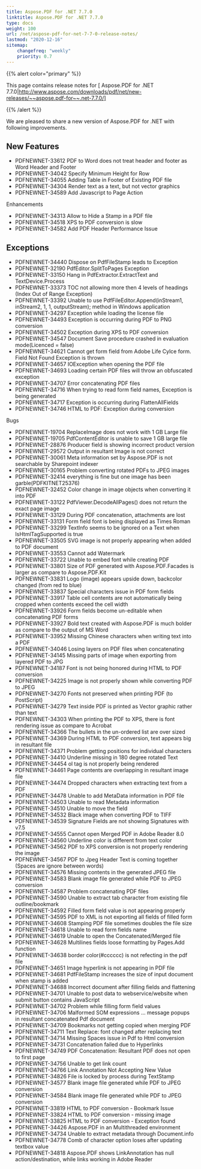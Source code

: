 ```yaml
---
title: Aspose.PDF for .NET 7.7.0
linktitle: Aspose.PDF for .NET 7.7.0
type: docs
weight: 100
url: /net/aspose-pdf-for-net-7-7-0-release-notes/
lastmod: "2020-12-16"
sitemap:
    changefreq: "weekly"
    priority: 0.7
---
```


{{% alert color="primary" %}}

This page contains release notes for [ Aspose.PDF for .NET 7.7.0|http://www.aspose.com/downloads/pdf/net/new-releases/~~aspose.pdf-for~~.net-7.7.0/]

{{% /alert %}}

We are pleased to share a new version of Aspose.PDF for .NET with following improvements.
## **New Features**
- PDFNEWNET-33612 PDF to Word does not treat header and footer as Word Header and Footer
- PDFNEWNET-34042 Specify Minimum Height for Row
- PDFNEWNET-34055 Adding Table in Footer of Existing PDF file
- PDFNEWNET-34304 Render text as a text, but not vector graphics
- PDFNEWNET-34589 Add Javascript to Page Action

Enhancements

- PDFNEWNET-34313 Allow to Hide a Stamp in a PDF file
- PDFNEWNET-34518 XPS to PDF conversion is slow
- PDFNEWNET-34582 Add PDF Header Performance Issue
## **Exceptions**
- PDFNEWNET-34440 Dispose on PdfFileStamp leads to Exception
- PDFNEWNET-32190 PdfEditor.SplitToPages Exception
- PDFNEWNET-33150 Hang in PdfExtractor.ExtractText and TextDevice.Process
- PDFNEWNET-33373 TOC not allowing more then 4 levels of headings (Index Out of Range Exception)
- PDFNEWNET-33392 Unable to use PdfFileEditor.Append(inStream1, inStream2, 1, 1, outputStream); method in Windows application
- PDFNEWNET-34297 Exception while loading the license file
- PDFNEWNET-34493 Exception is occurring during PDF to PNG conversion
- PDFNEWNET-34502 Exception during XPS to PDF conversion
- PDFNEWNET-34547 Document Save procedure crashed in evaluation mode(Licenced = false)
- PDFNEWNET-34621 Cannot get form field from Adobe Life Cylce form. Field Not Found Exception is thrown
- PDFNEWNET-34657 IOException when opening the PDF file
- PDFNEWNET-34693 Loading certain PDF files will throw an obfuscated exception
- PDFNEWNET-34707 Error concatenating PDF files
- PDFNEWNET-34716 When trying to read form field names, Exception is being generated
- PDFNEWNET-34717 Exception is occurring during FlattenAllFields
- PDFNEWNET-34746 HTML to PDF: Exception during conversion

Bugs

- PDFNEWNET-19704 ReplaceImage does not work with 1 GB Large file
- PDFNEWNET-19705 PdfContentEditor is unable to save 1 GB large file
- PDFNEWNET-28876 Producer field is showing incorrect product version
- PDFNEWNET-29572 Output in resultant Image is not correct
- PDFNEWNET-30061 Meta information set by Aspose.PDF is not searchable by Sharepoint indexer
- PDFNEWNET-30165 Problem converting rotated PDFs to JPEG images
- PDFNEWNET-32414 everything is fine but one image has been garble(PDFKITNET25376)
- PDFNEWNET-32452 Color change in image objects when converting it into PDF
- PDFNEWNET-33122 PdfViewer.DecodeAllPages() does not return the exact page image
- PDFNEWNET-33129 During PDF concatenation, attachments are lost
- PDFNEWNET-33131 Form field font is being displayed as Times Roman
- PDFNEWNET-33299 TextInfo seems to be ignored on a Text when IsHtmlTagSupported is true
- PDFNEWNET-33505 SVG image is not properly appearing when added to PDF document
- PDFNEWNET-33553 Cannot add Watermark
- PDFNEWNET-33722 Unable to embed font while creating PDF
- PDFNEWNET-33801 Size of PDF generated with Aspose.PDF.Facades is larger as compare to Aspose.PDF.Kit
- PDFNEWNET-33831 Logo (image) appears upside down, backcolor changed (from red to blue)
- PDFNEWNET-33837 Special characters issue in PDF form fields
- PDFNEWNET-33917 Table cell contents are not automatically being cropped when contents exceed the cell width
- PDFNEWNET-33926 Form fields become un-editable when concatenating PDF forms
- PDFNEWNET-33927 Bold text created with Aspose.PDF is much bolder as compare to the output of MS Word
- PDFNEWNET-33952 Missing Chinese characters when writing text into a PDF
- PDFNEWNET-34046 Losing layers on PDF files when concatenating
- PDFNEWNET-34145 Missing parts of image when exporting from layered PDF to JPG
- PDFNEWNET-34187 Font is not being honored during HTML to PDF conversion
- PDFNEWNET-34225 Image is not properly shown while converting PDF to JPEG
- PDFNEWNET-34270 Fonts not preserved when printing PDF (to PostScript)
- PDFNEWNET-34279 Text inside PDF is printed as Vector graphic rather than text
- PDFNEWNET-34303 When printing the PDF to XPS, there is font rendering issue as compare to Acrobat
- PDFNEWNET-34366 The bullets in the un-ordered list are over sized
- PDFNEWNET-34369 During HTML to PDF conversion, text appears big in resultant file
- PDFNEWNET-34371 Problem getting positions for individual characters
- PDFNEWNET-34410 Underline missing in 180 degree rotated Text
- PDFNEWNET-34454 ol tag is not properly being rendered
- PDFNEWNET-34461 Page contents are overlapping in resultant image file
- PDFNEWNET-34474 Dropped characters when extracting text from a PDF
- PDFNEWNET-34478 Unable to add MetaData information in PDF file
- PDFNEWNET-34503 Unable to read Metadata information
- PDFNEWNET-34510 Unable to move the field
- PDFNEWNET-34532 Black image when converting PDF to TIFF
- PDFNEWNET-34539 Signature Fields are not showing Signatures with v7.5
- PDFNEWNET-34555 Cannot open Merged PDF in Adobe Reader 8.0
- PDFNEWNET-34560 Underline color is different from text color
- PDFNEWNET-34562 PDF to XPS conversion is not properly rendering the image
- PDFNEWNET-34567 PDF to Jpeg Header Text is coming together (Spaces are ignore between words)
- PDFNEWNET-34576 Missing contents in the generated JPEG file
- PDFNEWNET-34583 Blank image file generated while PDF to JPEG conversion
- PDFNEWNET-34587 Problem concatenating PDF files
- PDFNEWNET-34590 Unable to extract tab character from existing file outline/bookmark
- PDFNEWNET-34592 Filled form field value is not appearing properly
- PDFNEWNET-34595 PDF to XML is not exporting all fields of filled form
- PDFNEWNET-34608 Stamping PDF file sometimes doubles the file size
- PDFNEWNET-34618 Unable to read form fields name
- PDFNEWNET-34619 Unable to open the Concatenated/Merged file
- PDFNEWNET-34628 Multilines fields loose formatting by Pages.Add function
- PDFNEWNET-34638 border color(#cccccc) is not refecting in the pdf file
- PDFNEWNET-34651 Image hyperlink is not appearing in PDF file
- PDFNEWNET-34681 PdfFileStamp increases the size of input document when stamp is added
- PDFNEWNET-34688 Incorrect document after filling fields and flattening
- PDFNEWNET-34701 Unable to post data to webservice/website when submit button contains JavaScript
- PDFNEWNET-34702 Problem while filling form field values
- PDFNEWNET-34706 Malformed SOM expressions ... message popups in resultant concatenated Pdf document
- PDFNEWNET-34709 Bookmarks not getting copied when merging PDF
- PDFNEWNET-34711 Text Replace: font changed after replacing text
- PDFNEWNET-34714 Missing Spaces issue in Pdf to Html conversion
- PDFNEWNET-34731 Concatenation failed due to Hyperlinks
- PDFNEWNET-34749 PDF Concatenation: Resultant PDF does not open to first page
- PDFNEWNET-34756 Unable to get link count
- PDFNEWNET-34766 Link Annotation Not Accepting New Value
- PDFNEWNET-34826 File is locked by process during TextStamp
- PDFNEWNET-34577 Blank image file generated while PDF to JPEG conversion
- PDFNEWNET-34584 Blank image file generated while PDF to JPEG conversion
- PDFNEWNET-33819 HTML to PDF conversion - Bookmark Issue
- PDFNEWNET-33824 HTML to PDF conversion - missing image
- PDFNEWNET-33825 HTML to PDF conversion - Exception found
- PDFNEWNET-34426 Aspose.PDF in an Multithreaded environment
- PDFNEWNET-34734 Unable to extract metadata through Document.info
- PDFNEWNET-34778 Comb of character option loses after updating textbox value
- PDFNEWNET-34818 Aspose.PDF shows LinkAnnotation has null action/destination, while links working in Adobe Reader

